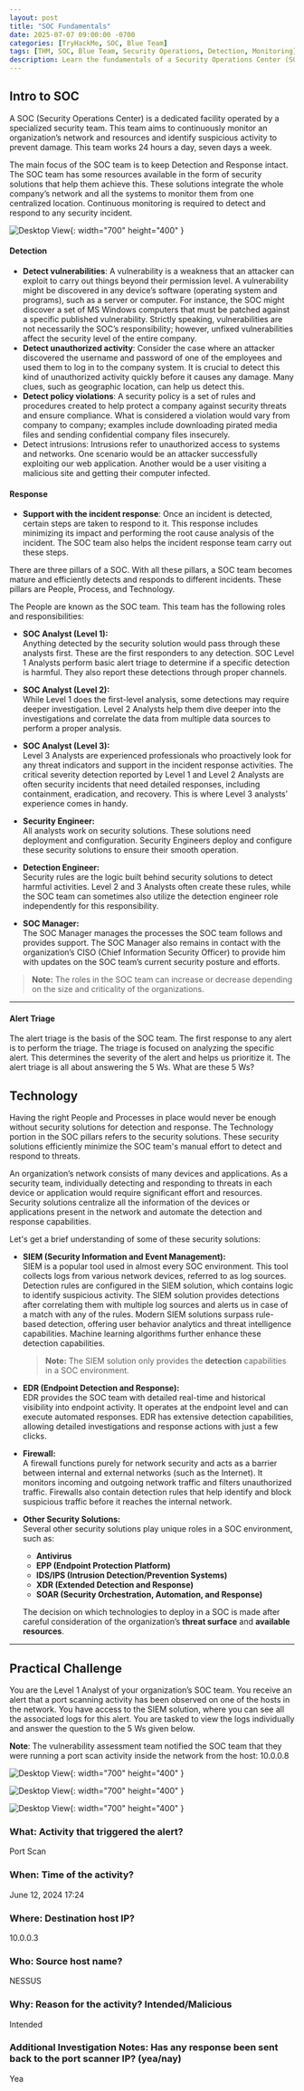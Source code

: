 ```yaml
---
layout: post
title: "SOC Fundamentals"
date: 2025-07-07 09:00:00 -0700
categories: [TryHackMe, SOC, Blue Team]
tags: [THM, SOC, Blue Team, Security Operations, Detection, Monitoring]
description: Learn the fundamentals of a Security Operations Center (SOC), including the roles, responsibilities, and tools used by SOC analysts. Based on the TryHackMe SOC Fundamentals room.
---
```


## Intro to SOC

A SOC (Security Operations Center) is a dedicated facility operated by a specialized security team. This team aims to continuously monitor an organization’s network and resources and identify suspicious activity to prevent damage. This team works 24 hours a day, seven days a week.

The main focus of the SOC team is to keep Detection and Response intact. The SOC team has some resources available in the form of security solutions that help them achieve this. These solutions integrate the whole company’s network and all the systems to monitor them from one centralized location. Continuous monitoring is required to detect and respond to any security incident.

![Desktop View](/assets/img/SOC/1.png){: width="700" height="400" }

#### Detection

- **Detect vulnerabilities**: A vulnerability is a weakness that an attacker can exploit to carry out things beyond their permission level. A vulnerability might be discovered in any device’s software (operating system and programs), such as a server or computer. For instance, the SOC might discover a set of MS Windows computers that must be patched against a specific published vulnerability. Strictly speaking, vulnerabilities are not necessarily the SOC’s responsibility; however, unfixed vulnerabilities affect the security level of the entire company.
- **Detect unauthorized activity**: Consider the case where an attacker discovered the username and password of one of the employees and used them to log in to the company system. It is crucial to detect this kind of unauthorized activity quickly before it causes any damage. Many clues, such as geographic location, can help us detect this.
- **Detect policy violations**: A security policy is a set of rules and procedures created to help protect a company against security threats and ensure compliance. What is considered a violation would vary from company to company; examples include downloading pirated media files and sending confidential company files insecurely.
- Detect intrusions: Intrusions refer to unauthorized access to systems and networks. One scenario would be an attacker successfully exploiting our web application. Another would be a user visiting a malicious site and getting their computer infected.

#### Response

- **Support with the incident response**: Once an incident is detected, certain steps are taken to respond to it. This response includes minimizing its impact and performing the root cause analysis of the incident. The SOC team also helps the incident response team carry out these steps.

There are three pillars of a SOC. With all these pillars, a SOC team becomes mature and efficiently detects and responds to different incidents. These pillars are People, Process, and Technology.

The People are known as the SOC team. This team has the following roles and responsibilities:

- **SOC Analyst (Level 1):**  
  Anything detected by the security solution would pass through these analysts first. These are the first responders to any detection. SOC Level 1 Analysts perform basic alert triage to determine if a specific detection is harmful. They also report these detections through proper channels.

- **SOC Analyst (Level 2):**  
  While Level 1 does the first-level analysis, some detections may require deeper investigation. Level 2 Analysts help them dive deeper into the investigations and correlate the data from multiple data sources to perform a proper analysis.

- **SOC Analyst (Level 3):**  
  Level 3 Analysts are experienced professionals who proactively look for any threat indicators and support in the incident response activities. The critical severity detection reported by Level 1 and Level 2 Analysts are often security incidents that need detailed responses, including containment, eradication, and recovery. This is where Level 3 analysts’ experience comes in handy.

- **Security Engineer:**  
  All analysts work on security solutions. These solutions need deployment and configuration. Security Engineers deploy and configure these security solutions to ensure their smooth operation.

- **Detection Engineer:**  
  Security rules are the logic built behind security solutions to detect harmful activities. Level 2 and 3 Analysts often create these rules, while the SOC team can sometimes also utilize the detection engineer role independently for this responsibility.

- **SOC Manager:**  
  The SOC Manager manages the processes the SOC team follows and provides support. The SOC Manager also remains in contact with the organization’s CISO (Chief Information Security Officer) to provide him with updates on the SOC team’s current security posture and efforts.

> **Note:** The roles in the SOC team can increase or decrease depending on the size and criticality of the organizations.

---

#### Alert Triage

The alert triage is the basis of the SOC team. The first response to any alert is to perform the triage. The triage is focused on analyzing the specific alert. This determines the severity of the alert and helps us prioritize it. The alert triage is all about answering the 5 Ws. What are these 5 Ws?

## Technology

Having the right People and Processes in place would never be enough without security solutions for detection and response. The Technology portion in the SOC pillars refers to the security solutions. These security solutions efficiently minimize the SOC team's manual effort to detect and respond to threats.

An organization’s network consists of many devices and applications. As a security team, individually detecting and responding to threats in each device or application would require significant effort and resources. Security solutions centralize all the information of the devices or applications present in the network and automate the detection and response capabilities.

Let's get a brief understanding of some of these security solutions:

- **SIEM (Security Information and Event Management):**  
  SIEM is a popular tool used in almost every SOC environment. This tool collects logs from various network devices, referred to as log sources. Detection rules are configured in the SIEM solution, which contains logic to identify suspicious activity. The SIEM solution provides detections after correlating them with multiple log sources and alerts us in case of a match with any of the rules. Modern SIEM solutions surpass rule-based detection, offering user behavior analytics and threat intelligence capabilities. Machine learning algorithms further enhance these detection capabilities.

  > **Note:** The SIEM solution only provides the **detection** capabilities in a SOC environment.

- **EDR (Endpoint Detection and Response):**  
  EDR provides the SOC team with detailed real-time and historical visibility into endpoint activity. It operates at the endpoint level and can execute automated responses. EDR has extensive detection capabilities, allowing detailed investigations and response actions with just a few clicks.

- **Firewall:**  
  A firewall functions purely for network security and acts as a barrier between internal and external networks (such as the Internet). It monitors incoming and outgoing network traffic and filters unauthorized traffic. Firewalls also contain detection rules that help identify and block suspicious traffic before it reaches the internal network.

- **Other Security Solutions:**  
  Several other security solutions play unique roles in a SOC environment, such as:
  - **Antivirus**
  - **EPP (Endpoint Protection Platform)**
  - **IDS/IPS (Intrusion Detection/Prevention Systems)**
  - **XDR (Extended Detection and Response)**
  - **SOAR (Security Orchestration, Automation, and Response)**

  The decision on which technologies to deploy in a SOC is made after careful consideration of the organization’s **threat surface** and **available resources**.

---

## Practical Challenge

You are the Level 1 Analyst of your organization’s SOC team. You receive an alert that a port scanning activity has been observed on one of the hosts in the network. You have access to the SIEM solution, where you can see all the associated logs for this alert. You are tasked to view the logs individually and answer the question to the 5 Ws given below.

**Note**: The vulnerability assessment team notified the SOC team that they were running a port scan activity inside the network from the host: 10.0.0.8

![Desktop View](/assets/img/SOC/2.png){: width="700" height="400" }

![Desktop View](/assets/img/SOC/3.png){: width="700" height="400" }

![Desktop View](/assets/img/SOC/4.png){: width="700" height="400" }

### What: Activity that triggered the alert?

Port Scan

### When: Time of the activity? 

June 12, 2024 17:24

### Where: Destination host IP? 

10.0.0.3

### Who: Source host name?

NESSUS

### Why: Reason for the activity? Intended/Malicious

Intended

### Additional Investigation Notes: Has any response been sent back to the port scanner IP? (yea/nay)

Yea











